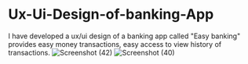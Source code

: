 # Ux-Ui-Design-of-banking-App
I have developed a ux/ui design of a banking app called "Easy banking" provides easy money transactions, easy access to view history of  transactions.
![Screenshot (42)](https://user-images.githubusercontent.com/78350704/162781979-7ff7c3fc-ae9f-44a8-9b31-c9206950485f.png)
![Screenshot (40)](https://user-images.githubusercontent.com/78350704/162782025-e21f1c92-8e7e-4ba5-b7ab-475d3c9cbca3.png)
